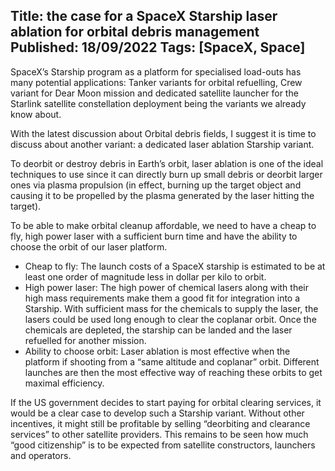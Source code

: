 Title: the case for a SpaceX Starship laser ablation for orbital debris management
Published: 18/09/2022
Tags: [SpaceX, Space] 
---

SpaceX’s Starship program as a platform for specialised load-outs has many potential applications: Tanker variants for orbital refuelling, Crew variant for Dear Moon mission and dedicated satellite launcher for the Starlink satellite constellation deployment being the variants we already know about.

With the latest discussion about Orbital debris fields, I suggest it is time to discuss about another variant: a dedicated laser ablation Starship variant.

To deorbit or destroy debris in Earth’s orbit, laser ablation is one of the ideal techniques to use since it can directly burn up small debris or  deorbit larger ones via plasma propulsion (in effect, burning up the target object and causing it to be propelled by the plasma generated by the laser hitting the target). 

To be able to make orbital cleanup affordable, we need to have a cheap to fly, high power laser with a sufficient burn time and have the ability to choose the orbit of our laser platform. 

- Cheap to fly: The launch costs of a SpaceX starship is estimated to be at least one order of magnitude less in dollar per kilo to orbit. 
- High power laser: The high power of chemical lasers along with their high mass requirements make them a good fit for integration into a Starship. With sufficient mass for the chemicals to supply the laser, the lasers could be used long enough to clear the coplanar orbit. Once the chemicals are depleted, the starship can be landed and the laser refuelled for another mission. 
- Ability to choose orbit: Laser ablation is most effective when the platform if shooting from a “same altitude and coplanar” orbit. Different launches are then the most effective way of reaching these orbits to get maximal efficiency.

If the US government decides to start paying for orbital clearing services, it would be a clear case to develop such a Starship variant. Without other incentives, it might still be profitable by selling “deorbiting and clearance services” to other satellite providers. This remains to be seen how much “good citizenship” is to be expected from satellite constructors, launchers and operators. 

